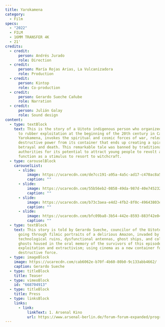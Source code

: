 ```yaml
---
title: Yarokamena
category:
  - Film
specs:
  - "2022"
  - FILM
  - 16MM TRANSFER 4K
  - 21'
credits:
  - credit:
      person: Andrés Jurado
      role: Direction
  - credit:
      person: María Rojas Arias, La Vulcanizadora
      role: Production
  - credit:
      person: Kintop
      role: Co-production
  - credit:
      person: Gerardo Sueche Cañube
      role: Narration
  - credit:
      person: Julián Galay
      role: Sound design
content:
  - type: textBlock
    text: This is the story of a Uitoto indigenous person who organized a resistance
      to rubber exploitation at the beginning of the 20th century in Casa Arana.
      Yarokamena, invokes the spiritual and cosmic forces of war, releasing its
      destructive power from its container that ends up creating a spiral of
      betrayal and death. This remarkable tale was banned by traditional
      authorities for its potential to attract young people to revolt and
      function as a stimulus to resort to witchcraft.
  - type: carouselBlock
    carouselList:
      - slide:
          image: https://ucarecdn.com/de7cc191-a95a-4a5c-ad17-c470ac8a59b7/
          caption: ""
      - slide:
          image: https://ucarecdn.com/55b56eb2-0858-49da-987d-40e745232558/
          caption: ""
      - slide:
          image: https://ucarecdn.com/b73c3aea-e4d2-4fb2-8f0c-49643803eee8/
          caption: ""
      - slide:
          image: https://ucarecdn.com/bfc09ba8-3b54-442e-8593-883f42e0494a/
          caption: ""
  - type: textBlock
    text: This story is told by Gerardo Sueche, councilor of the Uitoto peoples,
      going through filmic portraits of a delirious Amazon, invaded by
      technological ruins, dysfunctional antennas, ghost ships, and colonial
      ghosts housed in the oral memory of the survivors of this episode of
      exploitation and extractivism; using cinema as a new container for this
      destructive force.
  - type: imageBlock
    image: https://ucarecdn.com/cab6062e-b70f-4b60-80b0-9c133abb4662/
    caption: Gerardo Sueche
  - type: titleBlock
    title: Teaser
  - type: vimeoBlock
    id: "668704913"
  - type: titleBlock
    title: Press
  - type: linksBlock
    links:
      - link:
          linkText: 1. Arsenal Kino
          url: https://www.arsenal-berlin.de/forum-forum-expanded/programm-forum-expanded/filme/yarokamena/
---
```

